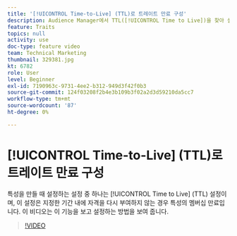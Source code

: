 ```yaml
---
title: '[!UICONTROL Time-to-Live] (TTL)로 트레이트 만료 구성'
description: Audience Manager에서 TTL([!UICONTROL Time to Live])을 찾아 설정하는 방법을 알아봅니다. 이 설정은 사용자가 지정된 기간 내에 자격을 다시 부여하지 않는 경우 트레이트의 멤버십 만료를 설정하는 트레이트를 만들 때 사용합니다.
feature: Traits
topics: null
activity: use
doc-type: feature video
team: Technical Marketing
thumbnail: 329381.jpg
kt: 6782
role: User
level: Beginner
exl-id: 7190963c-9731-4ee2-b312-949d3f42f0b3
source-git-commit: 124f03208f2b4e3b109b3f02a2d3d59210da5cc7
workflow-type: tm+mt
source-wordcount: '87'
ht-degree: 0%

---
```


# [!UICONTROL Time-to-Live] (TTL)로 트레이트 만료 구성

특성을 만들 때 설정하는 설정 중 하나는 [!UICONTROL Time to Live] (TTL) 설정이며, 이 설정은 지정한 기간 내에 자격을 다시 부여하지 않는 경우 특성의 멤버십 만료입니다. 이 비디오는 이 기능을 보고 설정하는 방법을 보여 줍니다.

>[!VIDEO](https://video.tv.adobe.com/v/341339/?quality=12&learn=on&captions=kor)
